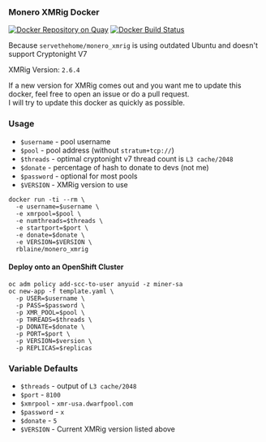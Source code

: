 ### Monero XMRig Docker

[![Docker Repository on Quay](https://quay.io/repository/rblaine95/monero_xmrig/status "Docker Repository on Quay")](https://quay.io/repository/rblaine95/monero_xmrig)  [![Docker Build Status](https://img.shields.io/docker/build/rblaine/monero_xmrig.svg)](https://hub.docker.com/r/rblaine/monero_xmrig/)  

Because `servethehome/monero_xmrig` is using outdated Ubuntu and doesn't support Cryptonight V7

XMRig Version: `2.6.4`

If a new version for XMRig comes out and you want me to update this docker, feel free to open an issue or do a pull request.  
I will try to update this docker as quickly as possible.

### Usage
* `$username` - pool username
* `$pool` - pool address (without `stratum+tcp://`)
* `$threads` - optimal cryptonight v7 thread count is `L3 cache/2048`
* `$donate` - percentage of hash to donate to devs (not me)
* `$password` - optional for most pools
* `$VERSION` - XMRig version to use

```
docker run -ti --rm \
  -e username=$username \
  -e xmrpool=$pool \
  -e numthreads=$threads \
  -e startport=$port \
  -e donate=$donate \
  -e VERSION=$VERSION \
  rblaine/monero_xmrig
```
#### Deploy onto an OpenShift Cluster
```
oc adm policy add-scc-to-user anyuid -z miner-sa
oc new-app -f template.yaml \
  -p USER=$username \
  -p PASS=$password \
  -p XMR_POOL=$pool \
  -p THREADS=$threads \
  -p DONATE=$donate \
  -p PORT=$port \
  -p VERSION=$version \
  -p REPLICAS=$replicas
```

### Variable Defaults
* `$threads` - output of `L3 cache/2048`
* `$port` - `8100`
* `$xmrpool` - `xmr-usa.dwarfpool.com`
* `$password` - `x`
* `$donate` - `5`
* `$VERSION` - Current XMRig version listed above
